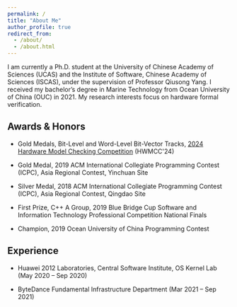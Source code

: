 ```yaml
---
permalink: /
title: "About Me"
author_profile: true
redirect_from: 
  - /about/
  - /about.html
---
```


I am currently a Ph.D. student at the University of Chinese Academy of Sciences (UCAS) and the Institute of Software, Chinese Academy of Sciences (ISCAS), under the supervision of Professor Qiusong Yang. I received my bachelor’s degree in Marine Technology from Ocean University of China (OUC) in 2021. My research interests focus on hardware formal verification.

## Awards & Honors
- Gold Medals, Bit-Level and Word-Level Bit-Vector Tracks, [2024 Hardware Model Checking Competition](https://hwmcc.github.io/2024/) (HWMCC'24)

- Gold Medal, 2019 ACM International Collegiate Programming Contest (ICPC), Asia Regional Contest, Yinchuan Site

- Silver Medal, 2018 ACM International Collegiate Programming Contest (ICPC), Asia Regional Contest, Qingdao Site

- First Prize, C++ A Group, 2019 Blue Bridge Cup Software and Information Technology Professional Competition National Finals

- Champion, 2019 Ocean University of China Programming Contest

## Experience
- Huawei 2012 Laboratories, Central Software Institute, OS Kernel Lab (May 2020 – Sep 2020)

- ByteDance Fundamental Infrastructure Department (Mar 2021 – Sep 2021)

